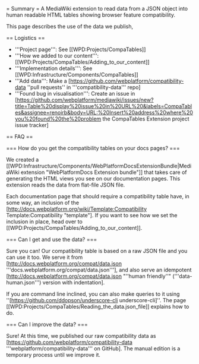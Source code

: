= Summary =
A MediaWiki extension to read data from a JSON object into human readable HTML tables showing browser feature compatibility.

This page describes the use of the data we publish, 


== Logistics ==
* '''Project page''':  See  [[WPD:Projects/CompaTables]]
* '''How we added to our content''': [[WPD:Projects/CompaTables/Adding_to_our_content]]
* '''Implementation details''':  See  [[WPD:Infrastructure/Components/CompaTables]]
* '''Add data''': Make a [https://github.com/webplatform/compatibility-data ''pull requests'' in '''compatibility-data''' repo]
* '''Found bug in visualisation''': Create an issue in [https://github.com/webplatform/mediawiki/issues/new?title=Table%20display%20issue%20in%20URL%20&labels=CompaTables&assignee=renoirb&body=URL:%20Insert%20address%20where%20you%20found%20the%20problem the CompaTables Extension project issue tracker]

== FAQ ==

=== How do you get the compatibility tables on your docs pages? ===

We created a [[WPD:Infrastructure/Components/WebPlatformDocsExtensionBundle|MediaWiki extension "WebPlatformDocs Extension bundle"]] that takes care of generating the HTML views you see on our documentation pages. This extension reads the data from flat-file JSON file.

Each documentation page that should require a compatibility table have, in some way, an inclusion of the [http://docs.webplatform.org/wiki/Template:Compatibility Template:Compatibility "template"]. If you want to see how we set the inclusion in place, head over to  [[WPD:Projects/CompaTables/Adding_to_our_content]].

=== Can I get and use the data? ===

Sure you can!  Our compatibility table is based on a raw JSON file and you can use it too.  We serve it from [http://docs.webplatform.org/compat/data.json '''docs.webplatform.org/compat/data.json'''], and also serve an idempotent [http://docs.webplatform.org/compat/data.json "''human friendly''" ('''data-human.json''') version with indentation]. 

If you are command line inclined, you can also make queries to it using ''[https://github.com/ddopson/underscore-cli underscore-cli]''. The page [[WPD:Projects/CompaTables/Reading_the_data.json_file]] explains how to do.


=== Can I improve the data? ===

Sure!  At this time, we published our raw compatibility data as [https://github.com/webplatform/compatibility-data '''webplatform/compatibility-data''' on GitHub]. The manual edition is a temporary process until we improve it.